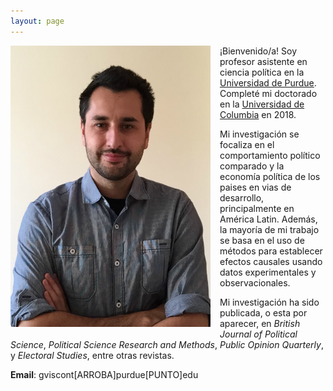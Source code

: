 ```yaml
---
layout: page
---
```


<img src="/img/bio.png" alt="Giancarlo" style="float:left;width:320px;height:450px; margin-right:15px; margin-bottom:15px">

¡Bienvenido/a! Soy profesor asistente en ciencia política en la [Universidad de Purdue](https://www.cla.purdue.edu/polsci/). Completé mi doctorado en la [Universidad de Columbia](https://polisci.columbia.edu/) en 2018.

Mi investigación se focaliza en el comportamiento político comparado y la economía política de los paises en vias de desarrollo, principalmente en América Latin. Además, la mayoría de mi trabajo se basa en el uso de métodos para establecer efectos causales usando datos experimentales y observacionales. 

Mi investigación ha sido publicada, o esta por aparecer, en *British Journal of Political Science*, *Political Science Research and Methods*, *Public Opinion Quarterly*, y *Electoral Studies*, entre otras revistas.

**Email**: gviscont[ARROBA]purdue[PUNTO]edu
